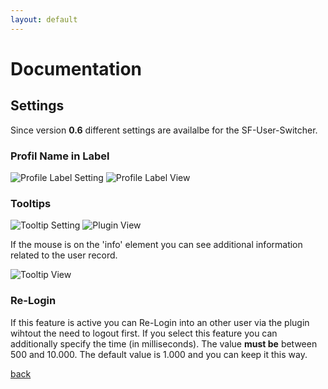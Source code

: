 ```yaml
---
layout: default
---
```


# Documentation

## Settings

Since version **0.6** different settings are availalbe for the SF-User-Switcher.

### <a name="labels">Profil Name in Label

![Profile Label Setting](/assets/img/label0.png)
![Profile Label View](/assets/img/label1.png)

### <a name="tooltips">Tooltips

![Tooltip Setting](/assets/img/tooltip0.png)
![Plugin View](/assets/img/tooltip1.png)

If the mouse is on the 'info' element you can see additional information related to the user record.

![Tooltip View](/assets/img/tooltip2.png)

### <a name="relogin">Re-Login

If this feature is active you can Re-Login into an other user via the plugin wihtout the need to logout first.
If you select this feature you can additionally specify the time (in milliseconds). The value **must be** between 500 and 10.000.
The default value is 1.000 and you can keep it this way.

[back](./)

